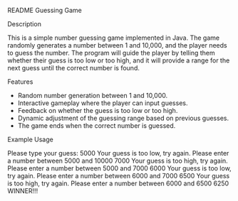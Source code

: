 README Guessing Game

Description

This is a simple number guessing game implemented in Java. The game randomly generates a number between 1 and 10,000, and the player needs
to guess the number.
The program will guide the player by telling them whether their guess is too low or too high, and it will provide a range for the next
guess until the correct number is found.

Features
- Random number generation between 1 and 10,000.
- Interactive gameplay where the player can input guesses.
- Feedback on whether the guess is too low or too high.
- Dynamic adjustment of the guessing range based on previous guesses.
- The game ends when the correct number is guessed.

Example Usage

Please type your guess: 
5000
Your guess is too low, try again.
Please enter a number between 5000 and 10000
7000
Your guess is too high, try again.
Please enter a number between 5000 and 7000
6000
Your guess is too low, try again.
Please enter a number between 6000 and 7000
6500
Your guess is too high, try again.
Please enter a number between 6000 and 6500
6250
WINNER!!!
